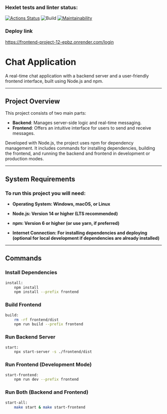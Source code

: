 ### Hexlet tests and linter status:

[![Actions Status](https://github.com/S0ldierBoy/frontend-project-12/actions/workflows/hexlet-check.yml/badge.svg)](https://github.com/S0ldierBoy/frontend-project-12/actions)
![Build](https://github.com/S0ldierBoy/frontend-project-12/actions/workflows/ci.yml/badge.svg)
[![Maintainability](https://qlty.sh/badges/ee7bdf73-558d-4199-a83f-44218cb83477/maintainability.svg)](https://qlty.sh/gh/S0ldierBoy/projects/frontend-project-12)

### Deploy link

https://frontend-project-12-epbz.onrender.com/login

# Chat Application

A real-time chat application with a backend server and a user-friendly frontend interface, built using Node.js and npm.

---

## Project Overview

This project consists of two main parts:

- **Backend**: Manages server-side logic and real-time messaging.
- **Frontend**: Offers an intuitive interface for users to send and receive messages.

Developed with Node.js, the project uses npm for dependency management. It includes commands for installing
dependencies, building the frontend, and running the backend and frontend in development or production modes.

---

## System Requirements

### To run this project you will need:

- **Operating System: Windows, macOS, or Linux**

- **Node.js: Version 14 or higher (LTS recommended)**

- **npm: Version 6 or higher (or use yarn, if preferred)**

- **Internet Connection: For installing dependencies and deploying (optional for local development if dependencies are
  already installed)**

---

## Commands

### Install Dependencies

```bash
install:
	npm install
	npm install --prefix frontend
```

### Build Frontend

```bash
build:
	rm -rf frontend/dist
	npm run build --prefix frontend
```

### Run Backend Server

```bash
start:
	npx start-server -s ./frontend/dist
```

### Run Frontend (Development Mode)

```bash
start-frontend:
	npm run dev --prefix frontend
```

### Run Both (Backend and Frontend)

```bash
start-all:
	make start & make start-frontend
```


